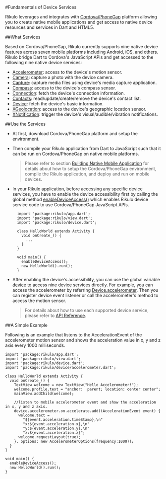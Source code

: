 #Fundamentals of Device Services

Rikulo leverages and integrates with [Cordova/PhoneGap](http://phonegap.com/) platform allowing you to create native mobile applications and get access to native device resources and services in Dart and HTML5.

##What Services

Based on Cordova/PhoneGap, Rikulo currently supports nine native device features across seven mobile platforms including Android, iOS, and others. Rikulo bridge Dart to Cordova's JavaScript APIs and get accessed to the following nine native device services:

* [Accelerometer](api:device/accelerometer): access to the device's motion sensor.
* [Camera](api:device/camera): capture a photo with the device camera.
* [Capture](api:device/capture): capture media files using device's media capture application.
* [Compass](api:device/compass): access to the device's compass sensor.
* [Connection](api:device/connection): fetch the device's connection information.
* [Contacts](api:device/contacts): read/update/create/remove the device's contact list.
* [Device](api:device): fetch the device's basic information.
* [XGeolocation](api:device/geolocation): access to the device's geographic location sensor.
* [XNotification](api:device/notification): trigger the device's visual/audible/vibration notifications.

##Use the Services

* At first, download Cordova/PhoneGap platform and setup the environment.

* Then compile your Rikulo application from Dart to JavaScript such that it can be run on Cordova/PhoneGap on native mobile platforms.

    >Please refer to section [Building Native Mobile Application](../Getting_Started/Building_Native_Mobile_Application) for details about how to setup the Cordova/PhoneGap environment, compile the Rikulo application, and deploy and run on mobile devices.

* In your Rikulo application, before accessing any specific device services, you have to enable the device accessibility first by calling the global method [enableDeviceAccess()](api:device) which enables Rikulo device service code to use Cordova/PhoneGap JavaScript APIs.

        import 'package:rikulo/app.dart';
        import 'package:rikulo/view.dart';
        import 'package:rikulo/device.dart';

        class HelloWorld extends Activity {
          void onCreate_() {
            ...
          }
        }

        void main() {
          enableDeviceAccess();
          new HelloWorld().run();
        }

* After enabling the device's accessibility, you can use the global variable [device](api:device) to access nine device services directly. For example, you can access the accelerometer by referring [Device.accelerometer](api:device). Then you can register device event listener or call the accelerometer's method to access the motion sensor. 

    >For details about how to use each supported device service, please refer to [API Reference](http://api.rikulo.org).


##A Simple Example

Following is an example that listens to the AccelerationEvent of the  accelerometer motion sensor and shows the acceleration value in x, y and z axis every 1000 milliseconds. 

    import 'package:rikulo/app.dart';
    import 'package:rikulo/view.dart';
    import 'package:rikulo/device.dart';
    import 'package:rikulo/device/accelerometer.dart';

    class HelloWorld extends Activity {
      void onCreate_() {
        TextView welcome = new TextView("Hello Accelerometer!");
        welcome.profile.text = "anchor:  parent; location: center center";
        mainView.addChild(welcome);

        //listen to mobile accelerometer event and show the acceleration in x, y and z axis.
        device.accelerometer.on.accelerate.add((AccelerationEvent event) {
          welcome.text = 
            "${event.acceleration.timeStamp},\n"
            "x:${event.acceleration.x},\n"
            "y:${event.acceleration.y},\n"
            "z:${event.acceleration.z}";
          welcome.requestLayout(true);
        }, options: new AccelerometerOptions(frequency:1000));
      }
    }

    void main() {
      enableDeviceAccess();
      new HelloWorld().run();
    }
